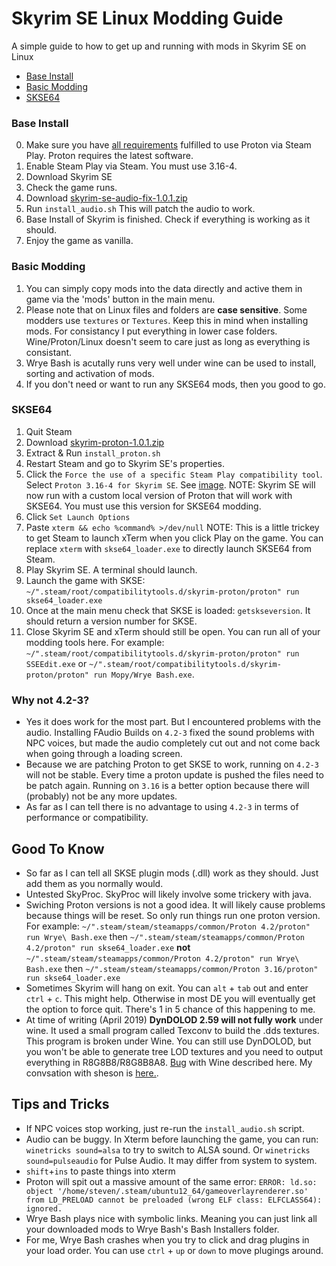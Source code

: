 # Skyrim SE Linux Modding Guide
A simple guide to how to get up and running with mods in Skyrim SE on Linux 

* [Base Install](#base-install)
* [Basic Modding](#basic-modding)
* [SKSE64](#skse64)

### Base Install
0. Make sure you have [all requirements](https://github.com/ValveSoftware/Proton/wiki/Requirements) fulfilled to use Proton via Steam Play. Proton requires the latest software.
1. Enable Steam Play via Steam. You must use 3.16-4. 
2. Download Skyrim SE
3. Check the game runs.
4. Download [skyrim-se-audio-fix-1.0.1.zip](https://github.com/spooknik/SkyrimSE-Linux-Modding/releases/tag/1.0.1)
5. Run `install_audio.sh` This will patch the audio to work. 
6. Base Install of Skyrim is finished. Check if everything is working as it should. 
7. Enjoy the game as vanilla.

### Basic Modding
1. You can simply copy mods into the data directly and active them in game via the 'mods' button in the main menu. 
2. Please note that on Linux files and folders are **case sensitive**. Some modders use `textures` or `Textures`. Keep this in mind when installing mods. For consistancy I put everything in lower case folders. Wine/Proton/Linux doesn't seem to care just as long as everything is consistant. 
3. Wrye Bash is acutally runs very well under wine can be used to install, sorting and activation of mods.
4. If you don't need or want to run any SKSE64 mods, then you good to go. 

### SKSE64
1. Quit Steam
2. Download [skyrim-proton-1.0.1.zip](https://github.com/spooknik/SkyrimSE-Linux-Modding/releases/tag/1.0.1)
3. Extract & Run `install_proton.sh`
4. Restart Steam and go to Skyrim SE's properties. 
5. Click the `Force the use of a specific Steam Play compatibility tool`. Select `Proton 3.16-4 for Skyrim SE`. See [image](https://raw.githubusercontent.com/spooknik/SkyrimSE-Linux-Modding/master/Force-Proton.jpg). NOTE:  Skyrim SE will now run with a custom local version of Proton that will work with SKSE64. You must use this version for SKSE64 modding. 
6. Click `Set Launch Options`
7. Paste `xterm && echo %command% >/dev/null` NOTE: This is a little trickey to get Steam to launch xTerm when you click Play on the game. You can replace `xterm` with `skse64_loader.exe` to directly launch SKSE64 from Steam.
8. Play Skyrim SE. A terminal should launch.
9. Launch the game with SKSE: `~/".steam/root/compatibilitytools.d/skyrim-proton/proton" run skse64_loader.exe`
10. Once at the main menu check that SKSE is loaded: `getskseversion`. It should return a version number for SKSE.
11. Close Skyrim SE and xTerm should still be open. You can run all of your modding tools here. For example: `~/".steam/root/compatibilitytools.d/skyrim-proton/proton" run SSEEdit.exe` or `~/".steam/root/compatibilitytools.d/skyrim-proton/proton" run Mopy/Wrye Bash.exe`.


### Why not 4.2-3?
* Yes it does work for the most part. But I encountered problems with the audio. Installing FAudio Builds on `4.2-3` fixed the sound problems with NPC voices, but made the audio completely cut out and not come back when going through a loading screen.
* Because we are patching Proton to get SKSE to work, running on `4.2-3` will not be stable. Every time a proton update is pushed the files need to be patch again. Running on `3.16` is a better option because there will (probably) not be any more updates. 
* As far as I can tell there is no advantage to using `4.2-3` in terms of performance or compatibility.

## Good To Know
* So far as I can tell all SKSE plugin mods (.dll) work as they should. Just add them as you normally would.
* Untested SkyProc. SkyProc will likely involve some trickery with java. 
* Swiching Proton versions is not a good idea. It will likely cause problems because things will be reset. So only run things run one proton version. For example: `~/".steam/steam/steamapps/common/Proton 4.2/proton" run Wrye\ Bash.exe` then `~/".steam/steam/steamapps/common/Proton 4.2/proton" run skse64_loader.exe` **not** `~/".steam/steam/steamapps/common/Proton 4.2/proton" run Wrye\ Bash.exe` then `~/".steam/steam/steamapps/common/Proton 3.16/proton" run skse64_loader.exe`
* Sometimes Skyrim will hang on exit. You can `alt` + `tab` out and enter `ctrl` + `c`. This might help. Otherwise in most DE you will eventually get the option to force quit. There's 1 in 5 chance of this happening to me. 
* At time of writing (April 2019) **DynDOLOD 2.59 will not fully work** under wine. It used a small program called Texconv to build the .dds textures. This program is broken under Wine. You can still use DynDOLOD, but you won't be able to generate tree LOD textures and you need to output everything in R8G8B8/R8G8B8A8. [Bug](https://github.com/Microsoft/DirectXTex/issues/128) with Wine described here. My convsation with sheson is [here.](https://forum.step-project.com/topic/13894-dyndolod-beta-for-skyrim-special-edition-and-skyrim-vr-259/?p=234663). 

## Tips and Tricks
* If NPC voices stop working, just re-run the `install_audio.sh` script.
* Audio can be buggy. In Xterm before launching the game, you can run: `winetricks sound=alsa` to try to switch to ALSA sound. Or `winetricks sound=pulseaudio` for Pulse Audio. It may differ from system to system.
* `shift`+`ins` to paste things into xterm
* Proton will spit out a massive amount of the same error: `ERROR: ld.so: object '/home/steven/.steam/ubuntu12_64/gameoverlayrenderer.so' from LD_PRELOAD cannot be preloaded (wrong ELF class: ELFCLASS64): ignored.`
* Wrye Bash plays nice with symbolic links. Meaning you can just link all your downloaded mods to Wrye Bash's Bash Installers folder. 
* For me, Wrye Bash crashes when you try to click and drag plugins in your load order. You can use `ctrl` + `up` or `down` to move plugings around.
